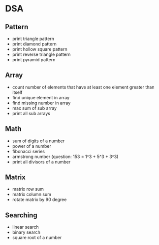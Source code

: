 # DSA

## Pattern
* print triangle pattern
* print diamond pattern
* print hollow square pattern
* print reverse triangle pattern
* print pyramid pattern

## Array
* count number of elements that have at least one element greater than itself
* find unique element in array
* find missing number in array
* max sum of sub array
* print all sub arrays

## Math
* sum of digits of a number
* power of a number
* fibonacci series
* armstrong number (question: 153 = 1^3 + 5^3 + 3^3)
* print all divisors of a number

## Matrix
* matrix row sum
* matrix column sum
* rotate matrix by 90 degree

## Searching
* linear search
* binary search
* square root of a number